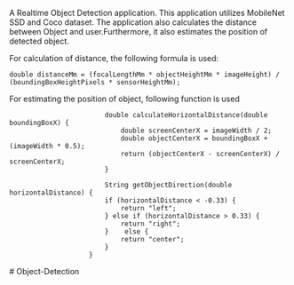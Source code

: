 A Realtime Object Detection application. This application utilizes MobileNet SSD and Coco dataset. The application also calculates the distance between Object 
and user.Furthermore, it also estimates the position of detected object.

For calculation of distance, the following formula is used:

           
    double distanceMm = (focalLengthMm * objectHeightMm * imageHeight) / (boundingBoxHeightPixels * sensorHeightMm);

For estimating the position of object, following function is used
 
                            double calculateHorizontalDistance(double boundingBoxX) {
                                double screenCenterX = imageWidth / 2;
                                double objectCenterX = boundingBoxX + (imageWidth * 0.5);
                                return (objectCenterX - screenCenterX) / screenCenterX;
                            }

                            String getObjectDirection(double horizontalDistance) {
                            if (horizontalDistance < -0.33) {
                                return "left";
                            } else if (horizontalDistance > 0.33) {
                                return "right";
                            }    else {
                                return "center";
                            }
                        }


#   O b j e c t - D e t e c t i o n  
 
